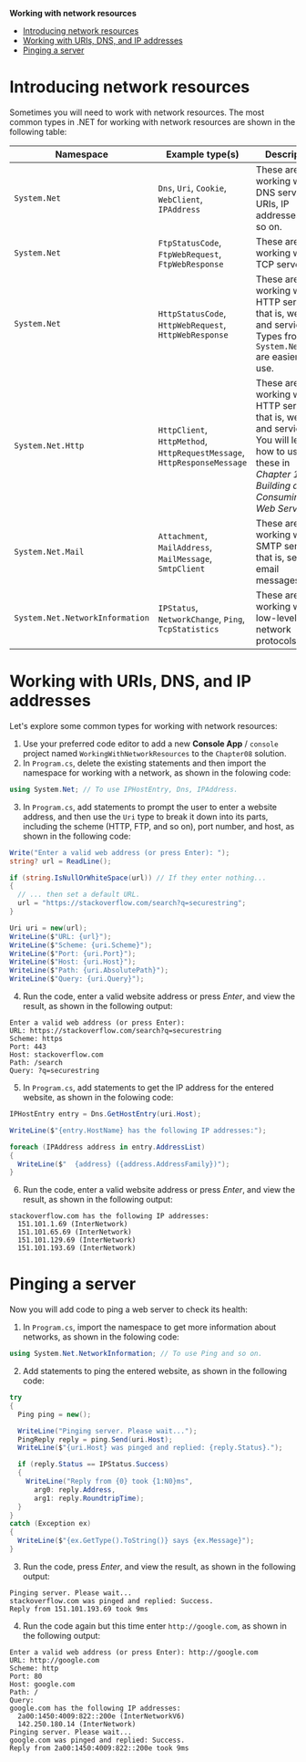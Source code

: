 **Working with network resources**

- [Introducing network resources](#introducing-network-resources)
- [Working with URIs, DNS, and IP addresses](#working-with-uris-dns-and-ip-addresses)
- [Pinging a server](#pinging-a-server)


# Introducing network resources

Sometimes you will need to work with network resources. The most common types in .NET for working with network resources are shown in the following table:

Namespace|Example type(s)|Description
---|---|---
`System.Net`|`Dns`, `Uri`, `Cookie`, `WebClient`, `IPAddress`|These are for working with DNS servers, URIs, IP addresses and so on.
`System.Net`|`FtpStatusCode`, `FtpWebRequest`, `FtpWebResponse`|These are for working with TCP servers.
`System.Net`|`HttpStatusCode`, `HttpWebRequest`, `HttpWebResponse`|These are for working with HTTP servers; that is, websites and services. Types from `System.Net.Http` are easier to use.
`System.Net.Http`|`HttpClient`, `HttpMethod`, `HttpRequestMessage`, `HttpResponseMessage`|These are for working with HTTP servers; that is, websites and services. You will learn how to use these in *Chapter 15, Building and Consuming Web Services*.
`System.Net.Mail`|`Attachment`, `MailAddress`, `MailMessage`, `SmtpClient`|These are for working with SMTP servers; that is, sending email messages.
`System.Net.NetworkInformation`|`IPStatus`, `NetworkChange`, `Ping`, `TcpStatistics`|These are for working with low-level network protocols.

# Working with URIs, DNS, and IP addresses

Let's explore some common types for working with network resources:
1.	Use your preferred code editor to add a new **Console App** / `console` project named `WorkingWithNetworkResources` to the `Chapter08` solution.
2.	In `Program.cs`, delete the existing statements and then import the namespace for working with a network, as shown in the folowing code:
```cs
using System.Net; // To use IPHostEntry, Dns, IPAddress.
```

3.	In `Program.cs`, add statements to prompt the user to enter a website address, and then use the `Uri` type to break it down into its parts, including the scheme (HTTP, FTP, and so on), port number, and host, as shown in the following code:
```cs
Write("Enter a valid web address (or press Enter): "); 
string? url = ReadLine();

if (string.IsNullOrWhiteSpace(url)) // If they enter nothing...
{
  // ... then set a default URL.
  url = "https://stackoverflow.com/search?q=securestring";
}

Uri uri = new(url);
WriteLine($"URL: {url}"); 
WriteLine($"Scheme: {uri.Scheme}"); 
WriteLine($"Port: {uri.Port}"); 
WriteLine($"Host: {uri.Host}"); 
WriteLine($"Path: {uri.AbsolutePath}"); 
WriteLine($"Query: {uri.Query}");
```

4.	Run the code, enter a valid website address or press *Enter*, and view the result, as shown in the following output:
```
Enter a valid web address (or press Enter):
URL: https://stackoverflow.com/search?q=securestring 
Scheme: https
Port: 443
Host: stackoverflow.com 
Path: /search
Query: ?q=securestring
```

5.	In `Program.cs`, add statements to get the IP address for the entered website, as shown in the folowing code:
```cs
IPHostEntry entry = Dns.GetHostEntry(uri.Host); 

WriteLine($"{entry.HostName} has the following IP addresses:"); 

foreach (IPAddress address in entry.AddressList)
{
  WriteLine($"  {address} ({address.AddressFamily})");
}
```

6.	Run the code, enter a valid website address or press *Enter*, and view the result, as shown in the following output:
```
stackoverflow.com has the following IP addresses: 
  151.101.1.69 (InterNetwork)
  151.101.65.69 (InterNetwork)
  151.101.129.69 (InterNetwork)
  151.101.193.69 (InterNetwork)
```

# Pinging a server

Now you will add code to ping a web server to check its health:
1.	In `Program.cs`, import the namespace to get more information about networks, as shown in the folowing code:
```cs
using System.Net.NetworkInformation; // To use Ping and so on.
```

2.	Add statements to ping the entered website, as shown in the following code:
```cs
try
{
  Ping ping = new();

  WriteLine("Pinging server. Please wait...");
  PingReply reply = ping.Send(uri.Host);
  WriteLine($"{uri.Host} was pinged and replied: {reply.Status}.");

  if (reply.Status == IPStatus.Success)
  {
    WriteLine("Reply from {0} took {1:N0}ms", 
      arg0: reply.Address,
      arg1: reply.RoundtripTime);
  }
}
catch (Exception ex)
{
  WriteLine($"{ex.GetType().ToString()} says {ex.Message}");
}
```

3.	Run the code, press *Enter*, and view the result, as shown in the following output:
```
Pinging server. Please wait...
stackoverflow.com was pinged and replied: Success.
Reply from 151.101.193.69 took 9ms
```

4.	Run the code again but this time enter `http://google.com`, as shown in the following output:
```
Enter a valid web address (or press Enter): http://google.com
URL: http://google.com
Scheme: http
Port: 80
Host: google.com
Path: /
Query:
google.com has the following IP addresses:
  2a00:1450:4009:822::200e (InterNetworkV6)
  142.250.180.14 (InterNetwork)
Pinging server. Please wait...
google.com was pinged and replied: Success.
Reply from 2a00:1450:4009:822::200e took 9ms
```
